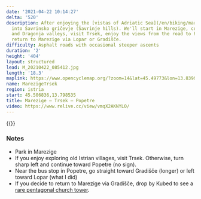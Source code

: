 ```yaml
---
date: '2021-04-22 10:14:27'
delta: '520'
description: After enjoying the [vistas of Adriatic Sea](/en/biking/marezigesmarje/), it's time for a trip deep
  into Šavrinsko gričevje (Šavrinje hills). We'll start in Marezige, cross Rokava
  and Dragonja valleys, visit Trsek, enjoy the views from the road to Popetre, and
  return to Marezige via Lopar or Gradišče.
difficulty: Asphalt roads with occasional steeper ascents
duration: '2'
height: '404'
layout: structured
lead: M_20210422_085412.jpg
length: '18.3'
maplink: https://www.opencyclemap.org/?zoom=14&lat=45.49773&lon=13.839&layers=B0000
name: MarezigeTrsek
region: istria
start: 45.506836,13.798535
title: Marezige – Trsek – Popetre
video: https://www.relive.cc/view/vmqX2AKNYLO/
---
```

{{<hike-details description="yes">}}

### Notes

* Park in Marezige
* If you enjoy exploring old Istrian villages, visit Trsek. Otherwise, turn sharp left and continue toward Popetre (no sign).
* Near the bus stop in Popetre, go straight toward Gradišče (longer) or left toward Lopar (what I did)
* If you decide to return to Marezige via Gradišče, drop by Kubed to see a [rare pentagonal church tower](https://sloveniahiking.rocks/en/hikes/lacna/kubed/).
